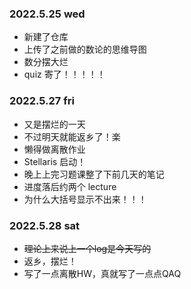 ### 2022.5.25 wed
- 新建了仓库
- 上传了之前做的数论的思维导图
- 数分摆大烂
- quiz 寄了！！！！！

### 2022.5.27 fri
- 又是摆烂的一天
- 不过明天就能返乡了！楽
- 懒得做离散作业
- Stellaris 启动！
- 晚上上完习题课整了下前几天的笔记
- 进度落后约两个 lecture
- 为什么大括号显示不出来！！！

### 2022.5.28 sat
- ~~理论上来说上一个log是今天写的~~
- 返乡，摆烂！
- 写了一点离散HW，真就写了一点点QAQ
